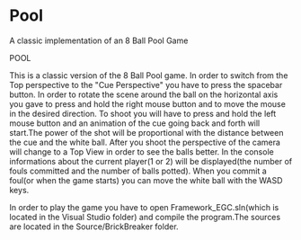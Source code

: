 # Pool
A classic implementation of an 8 Ball Pool Game

POOL

This is a classic version of the 8 Ball Pool game.
In order to switch from the Top perspective to the "Cue Perspective" you
have to press the spacebar button.
In order to rotate the scene around the ball on the horizontal axis you
gave to press and hold the right mouse button and to move the mouse in
the desired direction.
To shoot you will have to press and hold the left mouse button and an 
animation of the cue going back and forth will start.The power of the
shot will be proportional with the distance between the cue and the white
ball.
After you shoot the perspective of the camera will change to a Top View
in order to see the balls better.
In the console informations about the current player(1 or 2) will be 
displayed(the number of fouls committed and the number of balls potted).
When you commit a foul(or when the game starts) you can move the white
ball with the WASD keys.

In order to play the game you have to open Framework_EGC.sln(which is located
in the Visual Studio folder) and compile the program.The sources are located
in the Source/BrickBreaker folder.
